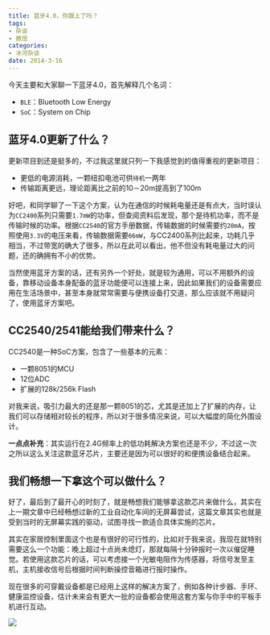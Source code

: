 ```yaml
---
title: 蓝牙4.0，你跟上了吗？
tags:
- 杂谈
- 微信
categories:
- 冰河杂谈
date: 2014-3-16
---
```

今天主要和大家聊一下蓝牙4.0，首先解释几个名词：

* `BLE`：Bluetooth Low Energy
* `SoC`：System on Chip

## 蓝牙4.0更新了什么？
更新项目到还是挺多的，不过我这里就只列一下我感觉到的值得重视的更新项目：

* 更低的电源消耗，一颗纽扣电池可供`待机`一两年
* 传输距离更远，理论距离比之前的10－20m提高到了100m

好吧，和同学聊了一下这个方案，认为在通信的时候耗电量还是有点大，当时误认为`CC2400`系列只需要`1.7mW`的功率，但查阅资料后发现，那个是待机功率，而不是传输时候的功率。根据`CC2540`的官方手册数据，传输数据的时候需要约`20mA`，按照使用`3.3V`的电压来看，传输数据需要`66mW`，与CC2400系列比起来，功耗几乎相当，不过带宽的确大了很多，所以在此可以看出，他不但没有耗电量过大的问题，还的确拥有不小的优势。

当然使用蓝牙方案的话，还有另外一个好处，就是较为通用，可以不用额外的设备，靠移动设备本身配备的蓝牙功能便可以连接上来，因此如果我们的设备需要应用在生活场景中，甚至本身就常常需要与便携设备打交道，那么应该就不用疑问了，使用蓝牙方案吧。

## CC2540/2541能给我们带来什么？
CC2540是一种SoC方案，包含了一些基本的元素：

* 一颗8051的MCU
* 12位ADC
* 扩展的128k/256k Flash

对我来说，吸引力最大的还是那一颗8051的芯，尤其是还加上了扩展的内存，让我们可以存储相对较长的程序，所以对于很多情况来说，可以大幅度的简化外围设计。

**一点点补充**：其实运行在2.4G频率上的低功耗解决方案也还是不少，不过这一次之所以这么关注这款蓝牙芯片，主要还是因为可以很好的和便携设备结合起来。

## 我们畅想一下拿这个可以做什么？

好了，最后到了最开心的时刻了，就是畅想我们能够拿这款芯片来做什么，其实在上一期文章中已经畅想过新的工业自动化车间的无屏幕尝试，这篇文章其实也就是受到当时的无屏幕实践的驱动，试图寻找一款适合具体实施的芯片。

其实在家居控制里面这个也是有很好的可行性的，比如对于我来说，我现在就特别需要这么一个功能：晚上超过十点尚未熄灯，那就每隔十分钟报时一次以催促睡觉。若使用这款芯片的话，可以考虑接一个光敏电阻作为传感器，将信号发至主机，主机接收信号后根据时间判断操控音箱进行报时操作。

现在很多的可穿戴设备都是已经用上这样的解决方案了，例如各种计步器、手环、健康监控设备，估计未来会有更大一批的设备都会使用这套方案与你手中的平板手机进行互动。

![](5-band.jpg)
